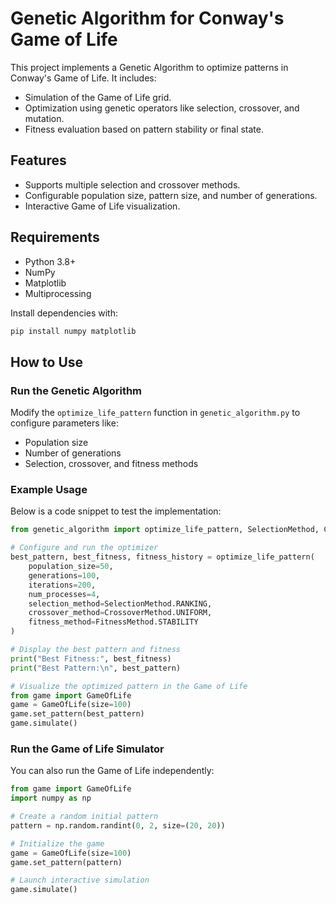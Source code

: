 # Genetic Algorithm for Conway's Game of Life

This project implements a Genetic Algorithm to optimize patterns in Conway's Game of Life. It includes:
- Simulation of the Game of Life grid.
- Optimization using genetic operators like selection, crossover, and mutation.
- Fitness evaluation based on pattern stability or final state.

## Features
- Supports multiple selection and crossover methods.
- Configurable population size, pattern size, and number of generations.
- Interactive Game of Life visualization.

## Requirements
- Python 3.8+
- NumPy
- Matplotlib
- Multiprocessing

Install dependencies with:
```bash
pip install numpy matplotlib
```

## How to Use

### Run the Genetic Algorithm
Modify the `optimize_life_pattern` function in `genetic_algorithm.py` to configure parameters like:
- Population size
- Number of generations
- Selection, crossover, and fitness methods

### Example Usage
Below is a code snippet to test the implementation:

```python
from genetic_algorithm import optimize_life_pattern, SelectionMethod, CrossoverMethod, FitnessMethod

# Configure and run the optimizer
best_pattern, best_fitness, fitness_history = optimize_life_pattern(
    population_size=50,
    generations=100,
    iterations=200,
    num_processes=4,
    selection_method=SelectionMethod.RANKING,
    crossover_method=CrossoverMethod.UNIFORM,
    fitness_method=FitnessMethod.STABILITY
)

# Display the best pattern and fitness
print("Best Fitness:", best_fitness)
print("Best Pattern:\n", best_pattern)

# Visualize the optimized pattern in the Game of Life
from game import GameOfLife
game = GameOfLife(size=100)
game.set_pattern(best_pattern)
game.simulate()
```

### Run the Game of Life Simulator
You can also run the Game of Life independently:

```python
from game import GameOfLife
import numpy as np

# Create a random initial pattern
pattern = np.random.randint(0, 2, size=(20, 20))

# Initialize the game
game = GameOfLife(size=100)
game.set_pattern(pattern)

# Launch interactive simulation
game.simulate()
```
```
